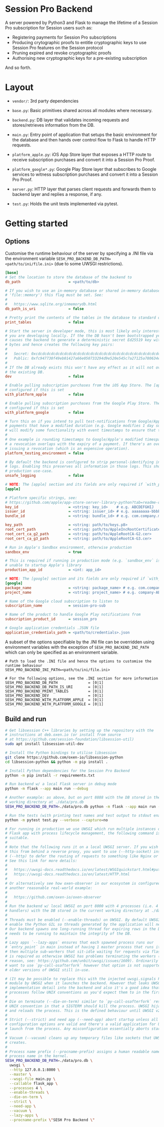 # Session Pro Backend

A server powered by Python3 and Flask to manage the lifetime of a Session
Pro subscription for Session users such as:

- Registering payments for Session Pro subscriptions
- Producing crytographic proofs to entitle cryptographic keys to use Session Pro
  features on the Session protocol
- Pruning expired and revoke cryptographic proofs
- Authorising new cryptographic keys for a pre-existing subscription

And so forth.

# Layout

- `vendor/`: 3rd party dependencies

- `base.py`: Basic primitives shared across all modules where necessary.

- `backend.py`: DB layer that validates incoming requests and stores/retrieves
information from the DB.

- `main.py`: Entry point of application that setups the basic environment for the
database and then hands over control flow to Flask to handle HTTP requests.

- `platform_apple.py`: iOS App Store layer that exposes a HTTP route to receive
  subscription purchases and convert it into a Session Pro Proof.

- `platform_google*.py`: Google Play Store layer that subscribes to Google
services to witness subscription purchases and convert it into a Session Pro
Proof.

- `server.py`: HTTP layer that parses client requests and forwards them to backend
layer and replies a response, if any.

- `test.py`: Holds the unit tests implemented via pytest.

# Getting started

## Options

Customise the runtime behaviour of the server by specifying a .INI file via the environment variable
`SESH_PRO_BACKEND_DB_PATH=<path/to/ini/file.ini>` (due to some UWSGI restrictions).

```ini
[base]
# Set the location to store the database of the backend to
db_path                      = <path/to/db>

# If you wish to use an in-memory database or shared in-memory database (i.e.
# 'file::memory') this flag must be set. See:
#
#   https://www.sqlite.org/inmemorydb.html
db_path_is_uri               = false

# Pretty print the contents of the tables in the database to standard out and exit
print_tables                 = false

# Start the server in developer mode, this is most likely only interesting if
# you are developing locally. If the the DB hasn't been bootstrapped yet, this
# causes the backend to generate a deterministic secret Ed25519 key with 32 0xCD
# bytes and hence creates the following key pairs:
#
#   Secret: 0xcdcdcdcdcdcdcdcdcdcdcdcdcdcdcdcdcdcdcdcdcdcdcdcdcdcdcdcdcdcdcdcd
#   Public: 0xfc947730f49eb01427a66e050733294d9e520e545c7a27125a780634e0860a27
#
# If the DB already exists this won't have any effect as it will not overwrite
# the existing DB.
dev                          = false

# Enable pulling subscription purchases from the iOS App Store. The [apple] section must be
# configured if this is set
with_platform_apple          = false

# Enable pulling subscription purchases from the Google Play Store. The [google] section must be
# configured if this is set
with_platform_google         = false

# Turn this on if you intend to pull test-notifications from Google/Apple and work with subscription
# payments that have a modified duration (e.g. Google modifies 1 day subscription to be 10s). This
# will modify some functionality with event timestamps to ensure that these timespans are respected
#
# One example is rounding timestamps to Google/Apple's modified timespan to determine whether or not
# a revocation overlaps with the expiry of a payment. If there's an overlap the backend can skip
# issuing a revocation (which is an expensive operation).
platform_testing_environment = false

# By default the backend is configured to strip personal-identifying information (PII) from the
# logs. Enabling this preserves all information in those logs. This should not be used in a
# production use-case.
unsafe_logging               = false

# NOTE: The [apple] section and its fields are only required if `with_platform_apple` is defined
[apple]

# Platform specific strings, see:
# https://github.com/apple/app-store-server-library-python?tab=readme-ov-file#api-usage
key_id                       = <string: key_id>    # e.g. ABCDEFGHIJ
issuer_id                    = <string: issuer_id> # e.g. aaaaaaaa-bbbb-cccc-dddd-eeeeeeeeeeee
bundle_id                    = <string: bundle_id> # e.g. com.company.my_application

key_path                     = <string: path/to/keys.p8>
root_cert_path               = <string: path/to/AppleIncRootCertificate.cer>
root_cert_ca_g2_path         = <string: path/to/AppleRootCA-G2.cer>
root_cert_ca_g3_path         = <string: path/to/AppleRootCA-G3.cer>

# Run in Apple's Sandbox environment, otherwise production
sandbox_env                  = true

# This is required if running in production mode (e.g. `sandbox_env` is false) otherwise we are
# unable to startup Apple's library
production_app_id            = <int: app_id>

# NOTE: The [google] section and its fields are only required if `with_platform_google` is defined
[google]
package_name                 = <string: package_name> # e.g. com.company.my_application
project_name                 = <string: project_name> # e.g. company-ABCDE

# Name of the Google cloud subscription to listen to
subscription_name            = session-pro-sub

# Name of the product to handle Google Play notifications from
subscription_product_id      = session_pro

# Google application credentials .JSON file
application_credentials_path = <path/to/credentials>.json
```

A subset of the options specifiable by the .INI file can be overridden using
environment variables with the exception of `SESH_PRO_BACKEND_INI_PATH` which
can only be specified as an environment variable.

```
# Path to load the .INI file and hence the options to customise the runtime behaviour
SESH_PRO_BACKEND_INI_PATH=<path/to/ini/file.ini>

# For the following options, see the .INI section for more information
SESH_PRO_BACKEND_DB_PATH              = [0|1]
SESH_PRO_BACKEND_DB_PATH_IS_URI       = [0|1]
SESH_PRO_BACKEND_PRINT_TABLES         = [0|1]
SESH_PRO_BACKEND_DEV                  = [0|1]
SESH_PRO_BACKEND_WITH_PLATFORM_APPLE  = [0|1]
SESH_PRO_BACKEND_WITH_PLATFORM_GOOGLE = [0|1]
```

## Build and run

```bash
# Get libsession C++ libraries by setting up the repository with the
# instructions at deb.oxen.io (or install from source
# at https://github.com/session-foundation/libsession-util)
sudo apt install libsession-util-dev

# Install the Python bindings to utilise libsession
git clone https://github.com/oxen-io/libsession-python
cd libsession-python && python -m pip install .

# Install Python dependencies for the Session Pro Backend
python -m pip install -r requirements.txt

# Run backend w/ a local Flask server in debug mode
python -m flask --app main run --debug

# Another example: as above, but on port 8888 with the DB stored in the current
# working directory at ./data/pro.db
SESH_PRO_BACKEND_DB_PATH=./data/pro.db python -m flask --app main run --debug --port 8888

# Run the tests (with printing test names and test output to stdout enabled)
python -m pytest test.py --verbose --capture=no

# For running in production we use UWSGI which run multiple instances of the
# Flask app with process lifecycle management, the following command is
# suitable.
#
# Note that the following runs it on a local UWSGI server. If you wish to run
# this from behind a reverse proxy, you want to use (--http-socket) instead of
# (--http) to defer the routing of requests to something like Nginx or Caddy.
# See this link for more details:
#
#   https://uwsgi-docs.readthedocs.io/en/latest/WSGIquickstart.html#putting-behind-a-full-webserver
#   https://uwsgi-docs.readthedocs.io/en/latest/HTTP.html
#
# Or alternatively see how oxen-observer in our ecosystem is configured for
# another reasonable real-world example:
#
#   https://github.com/oxen-io/oxen-observer
#
# Run the backend w/ local UWSGI on port 8000 with 4 processes (i.e. 4 HTTP request
# handlers) with the DB stored in the current working directory at ./data/pro.db
#
# Threads must be enabled (--enable-threads) on UWSGI. By default UWSGI does not
# enable the Python GIL so threads generated by the application will never run.
# Our backend spawns one long-running thread for expiring rows in the DB, this
# needs to be running to maintain the integrity of the DB.
#
# Lazy apps `--lazy-apps` ensures that each spawned process runs our
# `entry_point` in main instead of having 1 master process that runs it and
# then multiple sub-workers that sit-idle waiting for requests via flask. This
# is required as otherwise UWSGI has problems terminating the workers (for some
# reason, see: https://github.com/unbit/uwsgi/issues/1609). Ordinarily you would
# want to use `py-call-osafterfork` however that option is not supported on some
# older versions of UWSGI still in-use.

# (It may be possible to replace this with the injected uwsgi.signals Python
# module by UWSGI when it launches the backend. However that leaks UWSGI
# implementation detail into the backend and also it's a good idea that child
# processes follow UNIX conventions as you'd expect them to in the first place).
#
# Die on terminate (--die-on-term) similar to `py-call-osafterfork` restores
# UNIX convention in that a SIGTERM should kill the process. UWSGI hijacks this
# and reloads the process. This is the defined behaviour until UWSGI v2.1.
#
# Strict (--strict) and need app (--need-app) abort startup unless all
# configuration options are valid and there's a valid application for UWSGI to
# launch from the process. Any misconfiguration essentially aborts startup.
#
# Vacuum (--vacuum) cleans up any temporary files like sockets that UWSGI
# creates.
#
# Process name prefix (--procname-prefix) assigns a human readable name as the
# process name in the kernel.
SESH_PRO_BACKEND_DB_PATH=./data/pro.db \
  uwsgi \
  --http 127.0.0.1:8000 \
  --master \
  --wsgi-file main.py \
  --callable flask_app \
  --processes 4 \
  --enable-threads \
  --die-on-term \
  --strict \
  --need-app \
  --vacuum \
  --lazy-apps \
  --procname-prefix \"SESH Pro Backend \"
```

